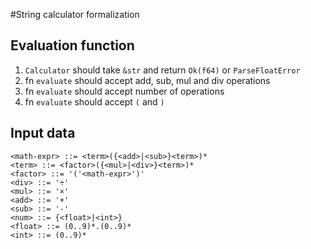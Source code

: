 #String calculator formalization

## Evaluation function
1. `Calculator` should take `&str` and return `Ok(f64)` or `ParseFloatError`
2. fn `evaluate` should accept add, sub, mul and div operations
3. fn `evaluate` should accept number of operations
4. fn `evaluate` should accept `(` and `)`

## Input data
```
<math-expr> ::= <term>({<add>|<sub>}<term>)*
<term> ::= <factor>({<mul>|<div>}<term>)*
<factor> ::= '('<math-expr>')'
<div> ::= '÷'
<mul> ::= '×'
<add> ::= '+'
<sub> ::= '-'
<num> ::= {<float>|<int>}
<float> ::= (0..9)*.(0..9)*
<int> ::= (0..9)*
```
